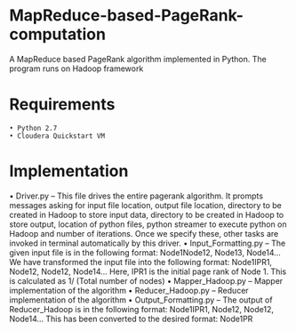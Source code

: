 # MapReduce-based-PageRank-computation
A MapReduce based PageRank algorithm implemented in Python. The program runs on Hadoop framework

# Requirements
	• Python 2.7
	• Cloudera Quickstart VM

# Implementation
• Driver.py – This file drives the entire pagerank algorithm. It prompts messages asking for input file location, output file location, directory to be created in Hadoop to store input data, directory to be created in Hadoop to store output, location of python files, python streamer to execute python on Hadoop and number of iterations. Once we specify these, other tasks are invoked in terminal automatically by this driver.
• Input_Formatting.py – The given input file is in the following format: 
		Node1<tab>Node12, Node13, Node14…
	We have transformed the input file into the following format:
		Node1<tab>IPR1, Node12, Node12, Node14…
	Here, IPR1 is the initial page rank of Node 1. This is calculated as 1/ (Total number of nodes)
• Mapper_Hadoop.py – Mapper implementation of the algorithm
• Reducer_Hadoop.py – Reducer implementation of the algorithm
• Output_Formatting.py – The output of Reducer_Hadoop is in the following format:
 	Node1<tab>IPR1, Node12, Node12, Node14…
     This has been converted to the desired format:
 	Node1<tab>PR
